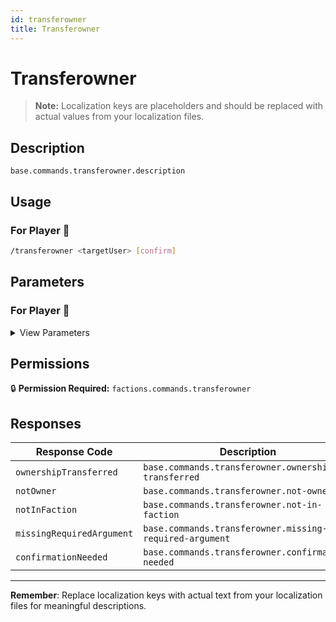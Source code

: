 ```yaml
---
id: transferowner
title: Transferowner
---
```


# Transferowner

> **Note:** Localization keys are placeholders and should be replaced with actual values from your localization files.

## Description

`base.commands.transferowner.description`

## Usage

### For Player 👤

```bash
/transferowner <targetUser> [confirm]
```

## Parameters

### For Player 👤

<details>
<summary>View Parameters</summary>

| Parameter | Type | Required | Description |
|-----------|------|----------|-------------|
| targetUser | FactionUser | Yes | `base.commands.transferowner.arguments.targetUser.description` |

</details>

## Permissions

🔒 **Permission Required:** `factions.commands.transferowner`

## Responses

| Response Code             | Description                                         |
|---------------------------|-----------------------------------------------------|
| `ownershipTransferred` | `base.commands.transferowner.ownership-transferred` |
| `notOwner` | `base.commands.transferowner.not-owner` |
| `notInFaction` | `base.commands.transferowner.not-in-faction` |
| `missingRequiredArgument` | `base.commands.transferowner.missing-required-argument` |
| `confirmationNeeded` | `base.commands.transferowner.confirmation-needed` |

---
**Remember**: Replace localization keys with actual text from your localization files for meaningful descriptions.
